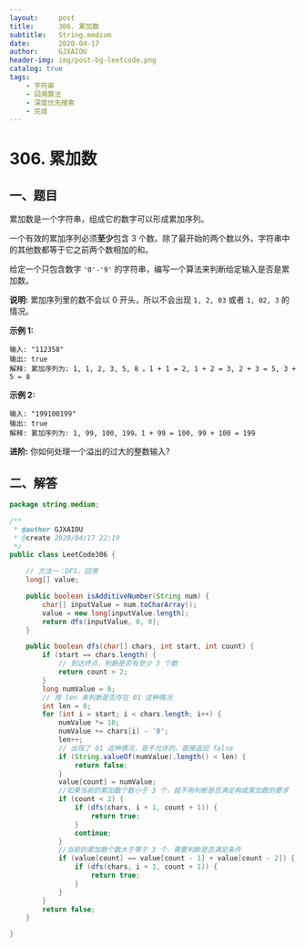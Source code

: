 ```yaml
---
layout:     post
title:      306. 累加数
subtitle:   String.medium
date:       2020-04-17
author:     GJXAIOU
header-img: img/post-bg-leetcode.png
catalog: true
tags:
    - 字符串
	- 回溯算法
	- 深度优先搜索
	- 完成
---
```




# 306. 累加数

## 一、题目

累加数是一个字符串，组成它的数字可以形成累加序列。

一个有效的累加序列必须**至少**包含 3 个数。除了最开始的两个数以外，字符串中的其他数都等于它之前两个数相加的和。

给定一个只包含数字 `'0'-'9'` 的字符串，编写一个算法来判断给定输入是否是累加数。

**说明:** 累加序列里的数不会以 0 开头，所以不会出现 `1, 2, 03` 或者 `1, 02, 3` 的情况。

**示例 1:**

```
输入: "112358"
输出: true 
解释: 累加序列为: 1, 1, 2, 3, 5, 8 。1 + 1 = 2, 1 + 2 = 3, 2 + 3 = 5, 3 + 5 = 8
```

**示例 2:**

```
输入: "199100199"
输出: true 
解释: 累加序列为: 1, 99, 100, 199。1 + 99 = 100, 99 + 100 = 199
```

**进阶:**
你如何处理一个溢出的过大的整数输入?

## 二、解答

```java
package string.medium;

/**
 * @author GJXAIOU
 * @create 2020/04/17 22:19
 */
public class LeetCode306 {

    // 方法一：DFS、回溯
    long[] value;

    public boolean isAdditiveNumber(String num) {
        char[] inputValue = num.toCharArray();
        value = new long[inputValue.length];
        return dfs(inputValue, 0, 0);
    }

    public boolean dfs(char[] chars, int start, int count) {
        if (start == chars.length) {
            // 到达终点，判断是否有至少 3 个数
            return count > 2;
        }
        long numValue = 0;
        // 用 len 来判断是否存在 01 这种情况
        int len = 0;
        for (int i = start; i < chars.length; i++) {
            numValue *= 10;
            numValue += chars[i] - '0';
            len++;
            // 出现了 01 这种情况，是不允许的，直接返回 false
            if (String.valueOf(numValue).length() < len) {
                return false;
            }
            value[count] = numValue;
            //如果当前的累加数个数小于 3 个，就不用判断是否满足构成累加数的要求
            if (count < 2) {
                if (dfs(chars, i + 1, count + 1)) {
                    return true;
                }
                continue;
            }
            //当前的累加数个数大于等于 3 个，需要判断是否满足条件
            if (value[count] == value[count - 1] + value[count - 2]) {
                if (dfs(chars, i + 1, count + 1)) {
                    return true;
                }
            }
        }
        return false;
    }

}
```